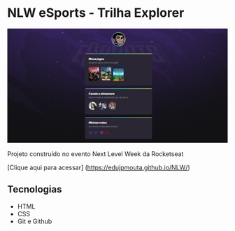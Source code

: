 # NLW eSports - Trilha Explorer

![preview](./.github/preview.png)

Projeto construído no evento Next Level Week da Rocketseat

[Clique aqui para acessar] (https://edujpmouta.github.io/NLW/)

## Tecnologias

- HTML
- CSS
- Git e Github